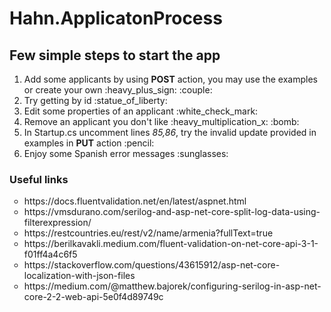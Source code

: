 # Hahn.ApplicatonProcess

## Few simple steps to start the app
<ol type="1">
  <li>Add some applicants by using <b>POST</b> action, you may use the examples or create your own :heavy_plus_sign: :couple:</li>
  <li>Try getting by id :statue_of_liberty:</li>
  <li>Edit some properties of an applicant :white_check_mark:</li>
  <li>Remove an applicant you don't like :heavy_multiplication_x: :bomb:</li>
  <li>In Startup.cs uncomment lines <i>85,86</i>, try the invalid update provided in examples in <b>PUT</b> action :pencil:</li>
  <li>Enjoy some Spanish error messages :sunglasses:</li>
</ol>

### Useful links
<ul type="circle">
  <li>https://docs.fluentvalidation.net/en/latest/aspnet.html</li>
  <li>https://vmsdurano.com/serilog-and-asp-net-core-split-log-data-using-filterexpression/</li>  
  <li>https://restcountries.eu/rest/v2/name/armenia?fullText=true</li>
  <li>https://berilkavakli.medium.com/fluent-validation-on-net-core-api-3-1-f01ff4a4c6f5</li>
  <li>https://stackoverflow.com/questions/43615912/asp-net-core-localization-with-json-files</li>
  <li>https://medium.com/@matthew.bajorek/configuring-serilog-in-asp-net-core-2-2-web-api-5e0f4d89749c</li>
</ul>
